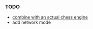 
### TODO

- [combine with an actual chess engine](https://github.com/moody-Jazz/Chess-engine/blob/main/include/chessboard.hpp)
- add network mode



